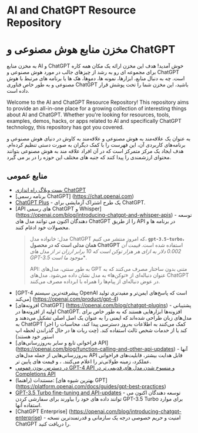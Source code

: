 # AI and ChatGPT Resource Repository
# مخزن منابع هوش مصنوعی و ChatGPT
به مخزن منابع AI و ChatGPT خوش آمدید! هدف این مخزن ارائه یک مکان همه کاره برای مجموعه ای رو به رشد از چیزهای جالب در مورد هوش مصنوعی و ChatGPT است. چه به دنبال منابع، ابزارها، نمونه ها، دموها، هک ها یا برنامه های مرتبط با هوش مصنوعی و به طور خاص فناوری ChatGPT باشید، این مخزن شما را تحت پوشش قرار داده است.

Welcome to the AI and ChatGPT Resource Repository! This repository aims to provide an all-in-one place for a growing collection of interesting things about AI and ChatGPT. Whether you're looking for resources, tools, examples, demos, hacks, or apps related to AI and specifically ChatGPT technology, this repository has got you covered.

به عنوان یک علاقه‌مند به هوش مصنوعی و علاقه‌مند به کاوش در دنیای هوش مصنوعی و برنامه‌های کاربردی آن، این فهرست را با کمک دیگران به صورت دستی تنظیم کرده‌ام. هدف ایجاد یک مرکز متمرکز است که در آن افراد علاقه مند به هوش مصنوعی بتوانند محتوای ارزشمندی را پیدا کنند که جنبه های مختلف این حوزه را در بر می گیرد.

## منابع عمومی

- [پست وبلاگ راه اندازی ChatGPT](https://openai.com/blog/chatgpt/)
- [برنامه رسمی ChatGPT] (https://chat.openai.com)
- [ChatGPT Plus](https://openai.com/blog/chatgpt-plus/) - یک طرح اشتراک آزمایشی برای ChatGPT.
- [API های رسمی ChatGPT و Whisper] (https://openai.com/blog/introducing-chatgpt-and-whisper-apis) - توسعه دهندگان اکنون می توانند مدل های ChatGPT را از طریق API در برنامه ها و محصولات خود ادغام کنند.
     > مدل: خانواده مدل ChatGPT که امروز منتشر می کنیم، **`gpt-3.5-turbo`، همان مدلی است که در محصول ChatGPT** استفاده شده است. *قیمت آن 0.002 دلار به ازای هر هزار توکن است که 10 برابر ارزان تر از مدل های GPT-3.5 موجود ما است**.
     >
     > API: به طور سنتی، مدل‌های GPT متنی بدون ساختار مصرف می‌کنند که به عنوان دنباله‌ای از «توکن‌ها» به مدل نشان داده می‌شود. مدل‌های ChatGPT در عوض دنباله‌ای از پیام‌ها را همراه با ابرداده مصرف می‌کنند.
- [GPT-4 پیشرفته‌ترین سیستم OpenAI است که پاسخ‌های ایمن‌تر و مفیدتری تولید می‌کند] (https://openai.com/product/gpt-4)
- [افزونه‌های ChatGPT] (https://openai.com/blog/chatgpt-plugins) - پشتیبانی اولیه از افزونه‌ها در ChatGPT. افزونه‌ها ابزارهایی هستند که به طور خاص برای مدل‌های زبان طراحی شده‌اند که ایمنی را به عنوان یک اصل اصلی تشکیل می‌دهند و به ChatGPT کمک می‌کنند به اطلاعات به‌روز دسترسی پیدا کند، محاسبات را اجرا کند یا از خدمات شخص ثالث استفاده کند. (چت ربات ها در حال گذراندن لحظه اپ استور خود هستند)
- [فراخوانی تابع و سایر به‌روزرسانی‌های API] (https://openai.com/blog/function-calling-and-other-api-updates) - آنها به‌روزرسانی‌هایی از جمله مدل‌های API قابل هدایت بیشتر، قابلیت‌های فراخوانی عملکرد، زمینه طولانی‌تر را اعلام می‌کنند. ، و قیمت های پایین تر.
- [در دسترس بودن عمومی GPT-4 API و منسوخ شدن مدل های قدیمی تر در Completions API](https://openai.com/blog/gpt-4-api-general-availability)
- مستندات (راهنما): [بهترین شیوه های GPT] (https://platform.openai.com/docs/guides/gpt-best-practices)
- [GPT-3.5 Turbo fine-tuning and API-updates](https://openai.com/blog/gpt-3-5-turbo-fine-tuning-and-api-updates) - توسعه دهندگان اکنون می توانند داده های خود را بیاورند برای سفارشی کردن GPT-3.5 Turbo برای موارد استفاده آنها.
- [ChatGPT Enterprise] (https://openai.com/blog/introducing-chatgpt-enterprise) - امنیت و حریم خصوصی درجه یک سازمانی و قدرتمندترین نسخه ChatGPT را دریافت کنید.
